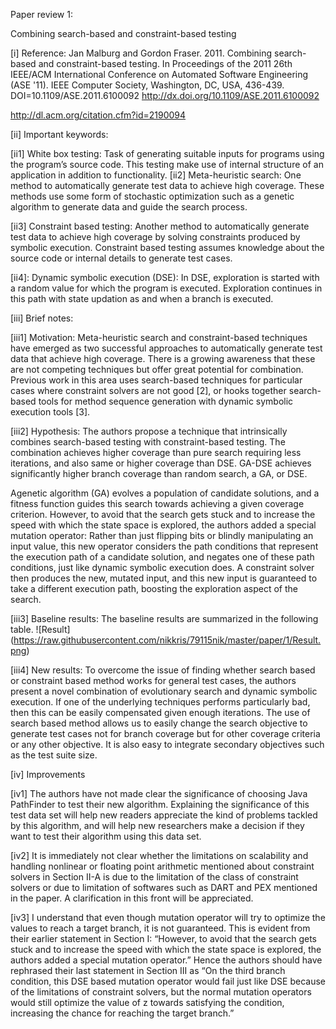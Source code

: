Paper review 1:

Combining search-based and constraint-based testing

[i] Reference:
Jan Malburg and Gordon Fraser. 2011. Combining search-based and constraint-based testing. In Proceedings of the 2011 26th IEEE/ACM International Conference on Automated Software Engineering (ASE '11). IEEE Computer Society, Washington, DC, USA, 436-439. DOI=10.1109/ASE.2011.6100092 http://dx.doi.org/10.1109/ASE.2011.6100092

http://dl.acm.org/citation.cfm?id=2190094

[ii] Important keywords:

[ii1] White box testing: Task of generating suitable inputs for programs using the program’s source code. This testing make use of internal structure of an application in addition to functionality.
[ii2]  Meta-heuristic search: One method to automatically generate test data to achieve high coverage. These methods use some form of stochastic optimization such as a genetic algorithm to generate data and guide the search process.  

[ii3] Constraint based testing: Another method to automatically generate test data to achieve high coverage by solving constraints produced by symbolic execution. Constraint based testing assumes knowledge about the source code or internal details to generate test cases.

[ii4]: Dynamic symbolic execution (DSE): In DSE, exploration is started with a random value for which the program is executed. Exploration continues in this path with state updation as and when a branch is executed.

[iii] Brief notes:

[iii1] Motivation: Meta-heuristic search and constraint-based techniques have emerged as two successful approaches to automatically generate test data that achieve high coverage. There is a growing awareness that these are not competing techniques but offer great potential for combination. Previous work in this area uses search-based techniques for particular cases where constraint solvers are not good [2], or hooks together search-based tools for method sequence generation with dynamic symbolic execution tools [3].

[iii2] Hypothesis: The authors propose a technique that intrinsically combines search-based testing with constraint-based testing. The combination achieves higher coverage than pure search requiring less iterations, and also same or higher coverage than DSE. GA-DSE achieves significantly higher branch coverage than random search, a GA, or DSE.

Agenetic algorithm (GA) evolves a population of candidate solutions, and a fitness function guides this search towards achieving a given coverage criterion. However, to avoid that the search gets stuck and to increase the speed with which the state space is explored, the authors added a special mutation operator: Rather than just flipping bits or blindly manipulating an input value, this new operator considers the path conditions that represent the execution path of a candidate solution, and negates one of these path conditions, just like dynamic symbolic execution does. A constraint solver then produces the new, mutated input, and this new input is guaranteed to take a different execution path, boosting the exploration aspect of the search.

[iii3] Baseline results: The baseline results are summarized in the following table.
![Result] (https://raw.githubusercontent.com/nikkris/79115nik/master/paper/1/Result.png)
 
[iii4] New results: To overcome the issue of finding whether search based or constraint based method works for general test cases, the authors present a novel combination of evolutionary search and dynamic symbolic execution. If one of the underlying techniques performs particularly bad, then this can be easily compensated given enough iterations. The use of search based method allows us to easily change the search objective to generate test cases not for branch coverage but for other coverage criteria or any other objective. It is also easy to integrate secondary objectives such as the test suite size.

[iv] Improvements

[iv1] The authors have not made clear the significance of choosing Java PathFinder to test their new algorithm. Explaining the significance of this test data set will help new readers appreciate the kind of problems tackled by this algorithm, and will help new researchers make a decision if they want to test their algorithm using this data set.

[iv2] It is immediately not clear whether the limitations on scalability and handling nonlinear or floating point arithmetic mentioned about constraint solvers in Section II-A is due to the limitation of the class of constraint solvers or due to limitation of softwares such as DART and PEX mentioned in the paper. A clarification in this front will be appreciated.

[iv3] I understand that even though mutation operator will try to optimize the values to reach a target branch, it is not guaranteed. This is evident from their earlier statement in Section I:  “However, to avoid that the search gets stuck and to increase the speed with which the state space is explored, the authors added a special mutation operator.” Hence the authors should have rephrased their last statement in Section III as “On the third branch condition, this DSE based mutation operator would fail just like DSE because of the limitations of constraint solvers, but the normal mutation operators would still optimize the value of z towards satisfying the condition, increasing the chance for reaching the target branch.”



